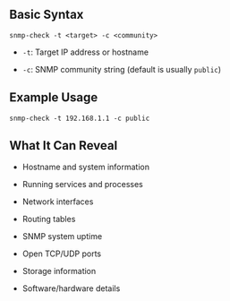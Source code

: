 ## Basic Syntax

```
snmp-check -t <target> -c <community>
```

- `-t`: Target IP address or hostname
    
- `-c`: SNMP community string (default is usually `public`)

## Example Usage

```
snmp-check -t 192.168.1.1 -c public
```

## What It Can Reveal

- Hostname and system information
    
- Running services and processes
    
- Network interfaces
    
- Routing tables
    
- SNMP system uptime
    
- Open TCP/UDP ports
    
- Storage information
    
- Software/hardware details

